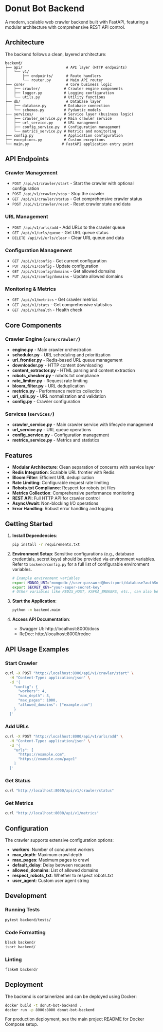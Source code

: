 # Donut Bot Backend

A modern, scalable web crawler backend built with FastAPI, featuring a modular architecture with comprehensive REST API control.

## Architecture

The backend follows a clean, layered architecture:

```
backend/
├── api/                    # API layer (HTTP endpoints)
│   └── v1/
│       ├── endpoints/      # Route handlers
│       └── router.py       # Main API router
├── core/                   # Core business logic
│   ├── crawler/           # Crawler engine components
│   ├── logger.py          # Logging configuration
│   └── utils.py           # Utility functions
├── db/                     # Database layer
│   ├── database.py        # Database connection
│   └── schemas.py         # Pydantic models
├── services/              # Service layer (business logic)
│   ├── crawler_service.py # Main crawler service
│   ├── url_service.py     # URL management
│   ├── config_service.py  # Configuration management
│   └── metrics_service.py # Metrics and monitoring
├── config.py              # Application configuration
├── exceptions.py          # Custom exceptions
└── main.py               # FastAPI application entry point
```

## API Endpoints

### Crawler Management
- `POST /api/v1/crawler/start` - Start the crawler with optional configuration
- `POST /api/v1/crawler/stop` - Stop the crawler
- `GET /api/v1/crawler/status` - Get comprehensive crawler status
- `POST /api/v1/crawler/reset` - Reset crawler state and data

### URL Management
- `POST /api/v1/urls/add` - Add URLs to the crawler queue
- `GET /api/v1/urls/queue` - Get URL queue status
- `DELETE /api/v1/urls/clear` - Clear URL queue and data

### Configuration Management
- `GET /api/v1/config` - Get current configuration
- `PUT /api/v1/config` - Update configuration
- `GET /api/v1/config/domains` - Get allowed domains
- `PUT /api/v1/config/domains` - Update allowed domains

### Monitoring & Metrics
- `GET /api/v1/metrics` - Get crawler metrics
- `GET /api/v1/stats` - Get comprehensive statistics
- `GET /api/v1/health` - Health check

## Core Components

### Crawler Engine (`core/crawler/`)
- **engine.py** - Main crawler orchestration
- **scheduler.py** - URL scheduling and prioritization
- **url_frontier.py** - Redis-based URL queue management
- **downloader.py** - HTTP content downloading
- **content_extractor.py** - HTML parsing and content extraction
- **robots_checker.py** - robots.txt compliance
- **rate_limiter.py** - Request rate limiting
- **bloom_filter.py** - URL deduplication
- **metrics.py** - Performance metrics collection
- **url_utils.py** - URL normalization and validation
- **config.py** - Crawler configuration

### Services (`services/`)
- **crawler_service.py** - Main crawler service with lifecycle management
- **url_service.py** - URL queue operations
- **config_service.py** - Configuration management
- **metrics_service.py** - Metrics and statistics

## Features

- **Modular Architecture**: Clean separation of concerns with service layer
- **Redis Integration**: Scalable URL frontier with Redis
- **Bloom Filter**: Efficient URL deduplication
- **Rate Limiting**: Configurable request rate limiting
- **Robots.txt Compliance**: Respect for robots.txt files
- **Metrics Collection**: Comprehensive performance monitoring
- **REST API**: Full HTTP API for crawler control
- **Async/Await**: Non-blocking I/O operations
- **Error Handling**: Robust error handling and logging

## Getting Started

1. **Install Dependencies**:
   ```bash
   pip install -r requirements.txt
   ```

2. **Environment Setup**:
   Sensitive configurations (e.g., database credentials, secret keys) should be provided via environment variables. Refer to `backend/config.py` for a full list of configurable environment variables.
   ```bash
   # Example environment variables
   export MONGO_URI="mongodb://user:password@host:port/database?authSource=admin"
   export SECRET_KEY="your-super-secret-key"
   # Other variables like REDIS_HOST, KAFKA_BROKERS, etc., can also be set via environment variables.
   ```

3. **Start the Application**:
   ```bash
   python -m backend.main
   ```

4. **Access API Documentation**:
   - Swagger UI: http://localhost:8000/docs
   - ReDoc: http://localhost:8000/redoc

## API Usage Examples

### Start Crawler
```bash
curl -X POST "http://localhost:8000/api/v1/crawler/start" \
  -H "Content-Type: application/json" \
  -d '{
    "config": {
      "workers": 4,
      "max_depth": 3,
      "max_pages": 1000,
      "allowed_domains": ["example.com"]
    }
  }'
```

### Add URLs
```bash
curl -X POST "http://localhost:8000/api/v1/urls/add" \
  -H "Content-Type: application/json" \
  -d '{
    "urls": [
      "https://example.com",
      "https://example.com/page1"
    ]
  }'
```

### Get Status
```bash
curl "http://localhost:8000/api/v1/crawler/status"
```

### Get Metrics
```bash
curl "http://localhost:8000/api/v1/metrics"
```

## Configuration

The crawler supports extensive configuration options:

- **workers**: Number of concurrent workers
- **max_depth**: Maximum crawl depth
- **max_pages**: Maximum pages to crawl
- **default_delay**: Delay between requests
- **allowed_domains**: List of allowed domains
- **respect_robots_txt**: Whether to respect robots.txt
- **user_agent**: Custom user agent string

## Development

### Running Tests
```bash
pytest backend/tests/
```

### Code Formatting
```bash
black backend/
isort backend/
```

### Linting
```bash
flake8 backend/
```

## Deployment

The backend is containerized and can be deployed using Docker:

```bash
docker build -t donut-bot-backend .
docker run -p 8000:8000 donut-bot-backend
```

For production deployment, see the main project README for Docker Compose setup. 